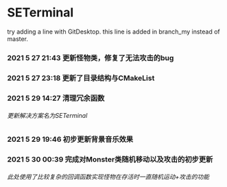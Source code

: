# SETerminal
try adding a line with GitDesktop.
this line is added in branch_my instead of master.

### 2021 5 27 21:43 更新怪物类，修复了无法攻击的bug

### 2021 5 27 23:18 更新了目录结构与CMakeList

### 2021 5 29 14:27 清理冗余函数

###### 更新解决方案名为SETerminal

### 2021 5 29 19:46 初步更新背景音乐效果

### 2021 5 30 00:39 完成对Monster类随机移动以及攻击的初步更新

###### 此处使用了比较复杂的回调函数实现怪物在存活时一直随机运动+攻击的功能

